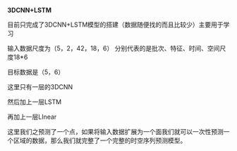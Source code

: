 **3DCNN+LSTM**

 目前只完成了3DCNN+LSTM模型的搭建（数据随便找的而且比较少）主要用于学习 

输入数据尺度为（5，2，42，18，6） 分别代表的是批次、特征、时间、空间尺度18*6 

目标数据是（5，6）

这里只有一层的3DCNN

然后加上一层LSTM

再加上一层LInear

这里我们之预测了一个点，如果将输入数据扩展为一个面我们就可以一次性预测一个区域的数据，那么我们就完整了一个完整的时空序列预测模型。
